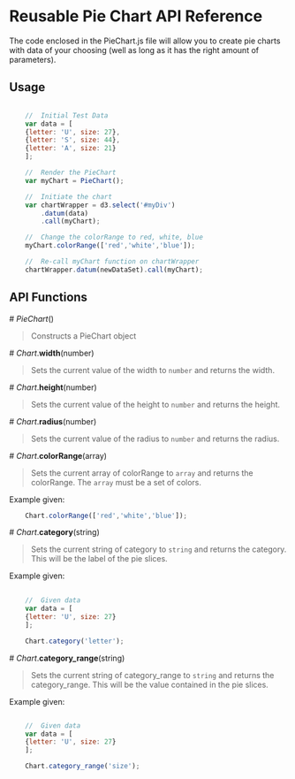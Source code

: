 # Reusable Pie Chart API Reference

The code enclosed in the PieChart.js file will allow you to create pie charts with data of your choosing (well as long as it has the right amount of parameters).

## Usage

```javascript

	//	Initial Test Data
	var data = [
	{letter: 'U', size: 27},
	{letter: 'S', size: 44},
	{letter: 'A', size: 21}	
	];

	//	Render the PieChart
	var myChart = PieChart();

	//	Initiate the chart
	var chartWrapper = d3.select('#myDiv')
		.datum(data)
		.call(myChart);

	//	Change the colorRange to red, white, blue
	myChart.colorRange(['red','white','blue']);

	//	Re-call myChart function on chartWrapper
	chartWrapper.datum(newDataSet).call(myChart);

```


##	API Functions

\# *PieChart*()
> Constructs a PieChart object

\# *Chart*.**width**(number)
> Sets the current value of the width to `number` and returns the width.

\# *Chart*.**height**(number)
> Sets the current value of the height to `number` and returns the height.

\# *Chart*.**radius**(number)
> Sets the current value of the radius to `number` and returns the radius.

\# *Chart*.**colorRange**(array)
> Sets the current array of colorRange to `array` and returns the colorRange.  The `array` must be a set of colors.

Example given:
```javascript
	Chart.colorRange(['red','white','blue']);
```

\# *Chart*.**category**(string)
> Sets the current string of category to `string` and returns the category.  This will be the label of the pie slices.

Example given:
```javascript
	
	//	Given data
	var data = [
	{letter: 'U', size: 27}
	];

	Chart.category('letter');
```

\# *Chart*.**category_range**(string)
> Sets the current string of category_range to `string` and returns the category_range.  This will be the value contained in the pie slices.

Example given:
```javascript

	//	Given data
	var data = [
	{letter: 'U', size: 27}
	];

	Chart.category_range('size');
```